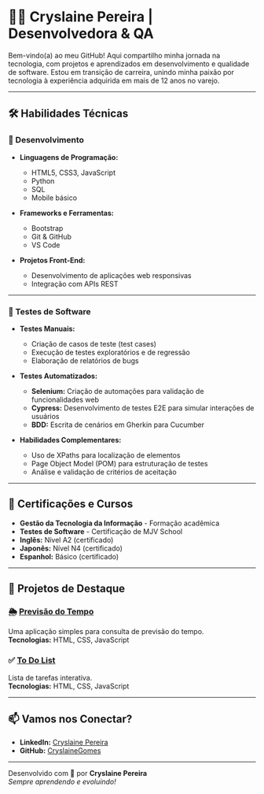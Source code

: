 # 👩‍💻 Cryslaine Pereira | Desenvolvedora & QA  

Bem-vindo(a) ao meu GitHub! Aqui compartilho minha jornada na tecnologia, com projetos e aprendizados em desenvolvimento e qualidade de software. Estou em transição de carreira, unindo minha paixão por tecnologia à experiência adquirida em mais de 12 anos no varejo.  

---

## 🛠️ Habilidades Técnicas  

### 🚀 Desenvolvimento  

- **Linguagens de Programação:**  
  - HTML5, CSS3, JavaScript  
  - Python  
  - SQL  
  - Mobile básico  

- **Frameworks e Ferramentas:**  
  - Bootstrap  
  - Git & GitHub  
  - VS Code  

- **Projetos Front-End:**  
  - Desenvolvimento de aplicações web responsivas  
  - Integração com APIs REST  

---

### 🧪 Testes de Software  

- **Testes Manuais:**  
  - Criação de casos de teste (test cases)  
  - Execução de testes exploratórios e de regressão  
  - Elaboração de relatórios de bugs  

- **Testes Automatizados:**  
  - **Selenium:** Criação de automações para validação de funcionalidades web  
  - **Cypress:** Desenvolvimento de testes E2E para simular interações de usuários  
  - **BDD:** Escrita de cenários em Gherkin para Cucumber  

- **Habilidades Complementares:**  
  - Uso de XPaths para localização de elementos  
  - Page Object Model (POM) para estruturação de testes  
  - Análise e validação de critérios de aceitação  

---

## 🎯 Certificações e Cursos  

- **Gestão da Tecnologia da Informação** - Formação acadêmica  
- **Testes de Software** - Certificação de MJV School  
- **Inglês:** Nível A2 (certificado)  
- **Japonês:** Nível N4 (certificado)  
- **Espanhol:** Básico (certificado) 

---

## 📂 Projetos de Destaque  

### 🌦️ [Previsão do Tempo](https://cerulean-druid-96646a.netlify.app/)  
Uma aplicação simples para consulta de previsão do tempo.  
**Tecnologias:** HTML, CSS, JavaScript  

### ✅ [To Do List](https://elegant-concha-079484.netlify.app/)  
Lista de tarefas interativa.  
**Tecnologias:** HTML, CSS, JavaScript  

---

## 📫 Vamos nos Conectar?  

- **LinkedIn:** [Cryslaine Pereira](https://www.linkedin.com/in/cryslaine-gomes-pereira-318ab61b6/)  
- **GitHub:** [CryslaineGomes](https://github.com/CryslaineGomes)  

---

Desenvolvido com 💖 por **Cryslaine Pereira**  
_Sempre aprendendo e evoluindo!_
